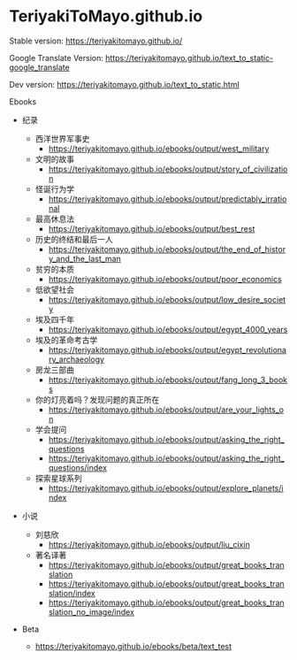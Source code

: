 # TeriyakiToMayo.github.io
Stable version: https://teriyakitomayo.github.io/

Google Translate Version: https://teriyakitomayo.github.io/text_to_static-google_translate

Dev version: https://teriyakitomayo.github.io/text_to_static.html



Ebooks 

- 纪录
  - 西洋世界军事史
    - https://teriyakitomayo.github.io/ebooks/output/west_military 
  - 文明的故事
    - https://teriyakitomayo.github.io/ebooks/output/story_of_civilization 
  - 怪诞行为学
    - https://teriyakitomayo.github.io/ebooks/output/predictably_irrational 
  - 最高休息法 
    - https://teriyakitomayo.github.io/ebooks/output/best_rest
  - 历史的终结和最后一人 
    - https://teriyakitomayo.github.io/ebooks/output/the_end_of_history_and_the_last_man 
  - 贫穷的本质 
    - https://teriyakitomayo.github.io/ebooks/output/poor_economics 
  - 低欲望社会 
    - https://teriyakitomayo.github.io/ebooks/output/low_desire_society 
  - 埃及四千年 
    - https://teriyakitomayo.github.io/ebooks/output/egypt_4000_years
  - 埃及的革命考古学 
    - https://teriyakitomayo.github.io/ebooks/output/egypt_revolutionary_archaeology
  - 房龙三部曲
    - https://teriyakitomayo.github.io/ebooks/output/fang_long_3_books
  - 你的灯亮着吗？发现问题的真正所在 
    -  https://teriyakitomayo.github.io/ebooks/output/are_your_lights_on
  - 学会提问 
    - https://teriyakitomayo.github.io/ebooks/output/asking_the_right_questions
    - https://teriyakitomayo.github.io/ebooks/output/asking_the_right_questions/index
  - 探索星球系列
    - https://teriyakitomayo.github.io/ebooks/output/explore_planets/index
  
- 小说
  - 刘慈欣 
    - https://teriyakitomayo.github.io/ebooks/output/liu_cixin 
  - 著名译著 
    - https://teriyakitomayo.github.io/ebooks/output/great_books_translation
    - https://teriyakitomayo.github.io/ebooks/output/great_books_translation/index
    - https://teriyakitomayo.github.io/ebooks/output/great_books_translation_no_image/index
- Beta 
  - https://teriyakitomayo.github.io/ebooks/beta/text_test





